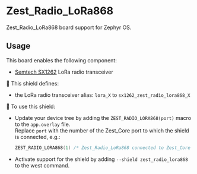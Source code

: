 # Zest_Radio_LoRa868

Zest_Radio_LoRa868 board support for Zephyr OS.

## Usage

This board enables the following component:

- [Semtech SX1262](https://www.semtech.fr/products/wireless-rf/lora-connect/sx1262) LoRa radio transceiver

:pushpin: This shield defines:

- the LoRa radio transceiver alias: `lora_X` to `sx1262_zest_radio_lora868_X`

:triangular_ruler: To use this shield:

- Update your device tree by adding the `ZEST_RADIO_LORA868(port)` macro to the `app.overlay` file.\
  Replace `port` with the number of the Zest_Core port to which the shield is connected, e.g.:

  ```c
  ZEST_RADIO_LORA868(1) /* Zest_Radio_LoRa868 connected to Zest_Core first port */
  ```

- Activate support for the shield by adding `--shield zest_radio_lora868` to the west command.
